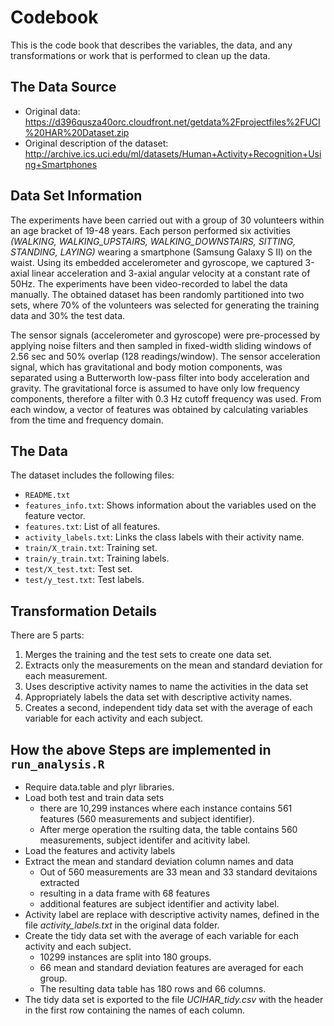 # Codebook

This is the code book that describes the variables, the data, and any transformations or work that is performed to clean up the data.

## The Data Source

 * Original data: https://d396qusza40orc.cloudfront.net/getdata%2Fprojectfiles%2FUCI%20HAR%20Dataset.zip
 * Original description of the dataset: http://archive.ics.uci.edu/ml/datasets/Human+Activity+Recognition+Using+Smartphones

## Data Set Information

The experiments have been carried out with a group of 30 volunteers within an age bracket of 19-48 years. Each person performed six activities *(WALKING, WALKING_UPSTAIRS, WALKING_DOWNSTAIRS, SITTING, STANDING, LAYING)* wearing a smartphone (Samsung Galaxy S II) on the waist. Using its embedded accelerometer and gyroscope, we captured 3-axial linear acceleration and 3-axial angular velocity at a constant rate of 50Hz. The experiments have been video-recorded to label the data manually. The obtained dataset has been randomly partitioned into two sets, where 70% of the volunteers was selected for generating the training data and 30% the test data.

The sensor signals (accelerometer and gyroscope) were pre-processed by applying noise filters and then sampled in fixed-width sliding windows of 2.56 sec and 50% overlap (128 readings/window). The sensor acceleration signal, which has gravitational and body motion components, was separated using a Butterworth low-pass filter into body acceleration and gravity. The gravitational force is assumed to have only low frequency components, therefore a filter with 0.3 Hz cutoff frequency was used. From each window, a vector of features was obtained by calculating variables from the time and frequency domain.

## The Data

The dataset includes the following files:

 * `README.txt`
 * `features_info.txt`: Shows information about the variables used on the feature vector.
 * `features.txt`: List of all features.
 * `activity_labels.txt`: Links the class labels with their activity name.
 * `train/X_train.txt`: Training set.
 * `train/y_train.txt`: Training labels.
 * `test/X_test.txt`: Test set.
 * `test/y_test.txt`: Test labels.

## Transformation Details

There are 5 parts:

 1. Merges the training and the test sets to create one data set.
 2. Extracts only the measurements on the mean and standard deviation for each measurement.
 3. Uses descriptive activity names to name the activities in the data set
 4. Appropriately labels the data set with descriptive activity names.
 5. Creates a second, independent tidy data set with the average of each variable for each activity and each subject.

## How the above Steps are implemented in `run_analysis.R`

 * Require data.table and plyr libraries.
 * Load both test and train data sets
    + there are 10,299 instances where each instance contains 561 features 
      (560 measurements and subject identifier).
    + After merge operation the rsulting data, the table contains 560 measurements,
      subject identifer and acitivity label. 
 * Load the features and activity labels
 * Extract the mean and standard deviation column names and data
    + Out of 560 measurements are 33 mean and 33 standard devitaions extracted
    + resulting in a data frame with 68 features
    + additional features are subject identifier and activity label.
 * Activity label are replace with descriptive activity names, defined in the file
   *activity_labels.txt* in the original data folder.
 * Create the tidy data set with the average of each variable for each
   activity and each subject. 
     + 10299 instances are split into 180 groups.
     + 66 mean and standard deviation features are averaged for each group.
     + The resulting data table has 180 rows and 66 columns.
 * The tidy data set is exported to the file *UCIHAR_tidy.csv* with the header in the
   first row containing the names of each column.
